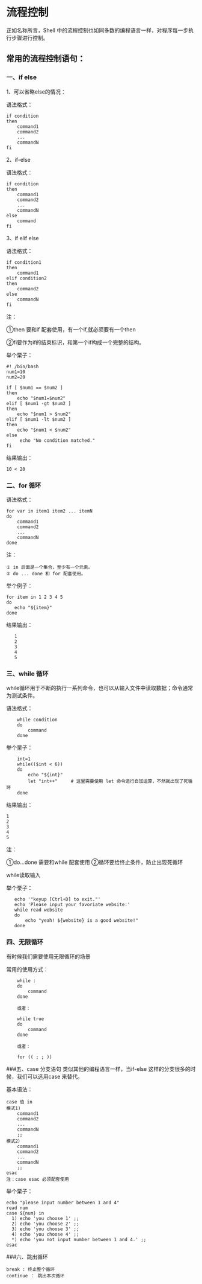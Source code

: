 # 流程控制
正如名称所言，Shell 中的流程控制也如同多数的编程语言一样，对程序每一步执行步骤进行控制。

## 常用的流程控制语句：
### 一、if else
1、可以省略else的情况：
 
语法格式：
 
    if condition
    then
        command1 
        command2
        ...
        commandN 
    fi

2、if-else

语法格式：    

    if condition
    then
        command1 
        command2
        ...
        commandN
    else
        command
    fi
    
3、if elif else
  
语法格式：
     
    if condition1
    then
        command1
    elif condition2 
    then 
        command2
    else
        commandN
    fi
 注：
 
   ①then 要和if 配套使用，有一个if,就必须要有一个then
    
   ②fi要作为if的结束标识，和第一个if构成一个完整的结构。
   
举个栗子：
    
    #! /bin/bash
    num1=10
    num2=20
    
    if [ $num1 == $num2 ]
    then
        echo "$num1=$num2"
    elif [ $num1 -gt $num2 ]
    then
        echo "$num1 > $num2"
    elif [ $num1 -lt $num2 ]
    then
        echo "$num1 < $num2"
    else
         echo "No condition matched."
    fi
结果输出：
    
    10 < 20   
   
 ### 二、for 循环
 语法格式：
 
    for var in item1 item2 ... itemN
    do
        command1
        command2
        ...
        commandN
    done
注：

    ① in 后面是一个集合，至少有一个元素。    
    ② do ... done 和 for 配套使用。 

举个例子：
    
    for item in 1 2 3 4 5
    do
       echo "${item}"
    done
结果输出：

       1
       2
       3
       4
       5

### 三、while 循环
while循环用于不断的执行一系列命令，也可以从输入文件中读取数据；命令通常为测试条件。

语法格式：
        
        while condition
        do
            command
        done

举个栗子：
        
        int=1
        while(($int < 6))
        do
            echo "${int}"
            let "int++"     # 这里需要使用 let 命令进行自加运算，不然就出现了死循环
        done
  
结果输出：
    
    1
    2
    3
    4
    5
注：
  
  ①do...done 需要和while 配套使用
  ②循环要给终止条件，防止出现死循环

while读取输入

举个栗子：
       
       echo '"keyup [Ctrl+D] to exit."'
       echo 'Please input your favoriate website:'
       while read website
       do
           echo "yeah! ${website} is a good website!"
       done
### 四、无限循环
有时候我们需要使用无限循环的场景

常用的使用方式：
        
        while :
        do
            command
        done
        
        或者：
        
        while true
        do
            command
        done
        
        或者：
        
        for (( ; ; ))
        
###五、case 分支语句
类似其他的编程语言一样，当if-else 这样的分支很多的时候，我们可以选用case 来替代。

基本语法：
    
    case 值 in
    模式1)
        command1
        command2
        ...
        commandN
        ;;
    模式2）
        command1
        command2
        ...
        commandN
        ;;
    esac
    注：case esac 必须配套使用

举个栗子：

    echo "please input number between 1 and 4"
    read num
    case ${num} in
      1) echo 'you choose 1' ;;
      2) echo 'you choose 2' ;;
      3) echo 'you choose 3' ;;
      4) echo 'you choose 4' ;;
      *) echo 'you not input number between 1 and 4.' ;;
    esac

###六、跳出循环
    
    break : 终止整个循环
    continue ： 跳出本次循环
